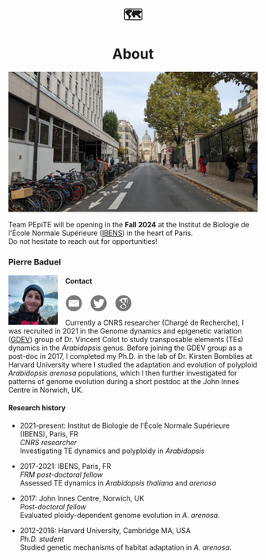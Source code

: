 <br>

<h1 align="center"> 🗺️  <br><br> About </h1>
  
<p align="center"><img src="/images/ibens_photo_exterieure_6.jpg" style="corner-radius:50%" width="600"></p>  

  
Team PEpiTE will be opening in the <b>Fall 2024</b> at the Institut de Biologie de l'École Normale Supérieure ([IBENS](https://www.ibens.ens.fr/?lang=en)) in the heart of Paris. <br>
Do not hesitate to reach out for opportunities!

<!--
## People

### Mounia El Messaoudi
<img align="left" src="/images/mouniaelmessaoudi-cropped-8f977.jpg" style="margin-right: 15px;" width="100">
<em>PhD student</em>  

#### Contact
[<img align="left" src="/images/emaillogo.png" style="margin-right: 15px;" width="35">](mailto:elmessao@bio.ens.psl.eu)
<br>
<br>
<br>
<br>
<br>
<br>

### Erwann Caillieux 
<img align="left" src="/images/r1-2-b3453.png" style="margin-right: 15px;" width="100">
<em>CNRS Engineer</em>

#### Contact
[<img align="left" src="/images/emaillogo.png" style="margin-right: 15px;" width="35">](mailto:erwann.caillieux@bio.ens.psl.eu)
<br>
<br>
<br>
<br>
<br>
<br>
-->

### Pierre Baduel
<img align="left" src="/images/IMG_20191219_160240~2sq.jpg" style="margin-right: 15px;" width="100">
<!--<em>Team leader</em>-->

#### Contact

[<img align="left" src="/images/emaillogo.png" style="margin-right: 15px;" width="35">](mailto:pbaduel@biologie.ens.fr)
[<img align="left" src="/images/twitterlogo.png" style="margin-right: 15px;" width="35">](https://twitter.com/pierrebaduel)
[<img align="left" src="/images/scholarlogo.png" style="margin-right: 15px;" width="35">](https://scholar.google.com/citations?user=PtgZ2nsAAAAJ&hl=en)<br/>
<br/>
<!--[<img align="left" src="/images/linkedinlogo2.png" style="margin-right: 15px;" width="30">](https://www.linkedin.com/in/pierre-baduel-2b5280105/)
[<img align="left" src="/images/rglogo.jpg" style="margin-right: 15px" width="27">](https://www.researchgate.net/profile/Pierre_Baduel) -->

Currently a CNRS researcher (Chargé de Recherche), I was recruited in 2021 in the Genome dynamics and epigenetic variation ([GDEV](http://www.ibens.ens.fr/spip.php?rubrique37&lang=en)) group of Dr. Vincent Colot to study transposable elements (TEs) dynamics in the <em>Arabidopsis</em> genus. Before joining the GDEV group as a post-doc in 2017, I completed my Ph.D. in the lab of Dr. Kirsten Bomblies at Harvard University where I studied the adaptation and evolution of polyploid <em>Arabidopsis arenosa</em> populations, which I then further investigated for patterns of genome evolution during a short postdoc at the John Innes Centre in Norwich, UK. 

#### Research history

- 2021-present: Institut de Biologie de l'École Normale Supérieure (IBENS), Paris, FR  
_CNRS researcher_  
Investigating TE dynamics and polyploidy in _Arabidopsis_

- 2017-2021: IBENS, Paris, FR  
_FRM post-doctoral fellow_  
Assessed TE dynamics in _Arabidopsis thaliana_ and _arenosa_

- 2017: John Innes Centre, Norwich, UK  
_Post-doctoral fellow_  
Evaluated ploidy-dependent genome evolution in _A. arenosa_. 

- 2012-2016: Harvard University, Cambridge MA, USA  
_Ph.D. student_  
Studied genetic mechanisms of habitat adaptation in _A. arenosa_. 

